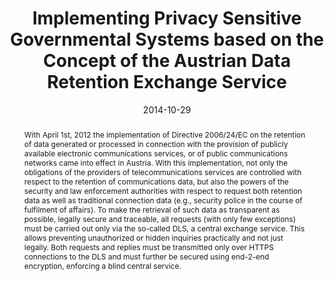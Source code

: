 ---
abstract: With April 1st, 2012 the implementation of Directive 2006/24/EC on the retention
  of data generated or processed in connection with the provision of publicly available
  electronic communications services, or of public communications networks came into
  effect in Austria. With this implementation, not only the obligations of the providers
  of telecommunications services are controlled with respect to the retention of communications
  data, but also the powers of the security and law enforcement authorities with respect
  to request both retention data as well as traditional connection data (e.g., security
  police in the course of fulfilment of affairs). To make the retrieval of such data
  as transparent as possible, legally secure and traceable, all requests (with only
  few exceptions) must be carried out only via the so-called DLS, a central exchange
  service. This allows preventing unauthorized or hidden inquiries practically and
  not just legally. Both requests and replies must be transmitted only over HTTPS
  connections to the DLS and must further be secured using end-2-end encryption, enforcing
  a blind central service.
authors:
- Michael Schafferer
- Markus Gruber
- Thomas Grechenig
date: '2014-10-29'
featured: false
links:
- name: Publik
  url: https://publik.tuwien.ac.at/showentry.php?ID=237397&lang=2
publication: 'Vortrag: eChallenges e-2014, Belfast, Ireland; 29.10.2014 - 30.10.2014;
  in: "eChallenges e-2014 Conference Proceedings", IIMC International Information
  Management Corporation, New York, NY, USA (2014), ISBN: 978-1-905824-45-8; S. 1
  - 10'
publication_types:
- '1'
publishDate: '2014-10-29'
title: Implementing Privacy Sensitive Governmental Systems based on the Concept of
  the Austrian Data Retention Exchange Service
url_pdf: ''
---